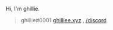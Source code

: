 Hi, I'm ghillie.

> ghillie#0001
> [ghilliee.xyz](https://ghilliee.xyz) , [/discord](https://ghilliee.xyz/s/discord)

